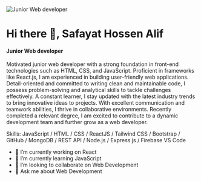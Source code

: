![Junior Web developer](https://img.freepik.com/free-photo/programming-background-collage_23-2149901770.jpg?w=740&t=st=1700558209~exp=1700558809~hmac=b7d5998c3085f4c4ab1061db74e34b70f55fc1ec289ee6669d6b6620e9c0cc1d)

# Hi there 👋, Safayat Hossen Alif
#### Junior Web developer



Motivated junior web developer with a strong foundation in front-end technologies such as HTML, CSS, and JavaScript. Proficient in frameworks like React.js, I am experienced in building user-friendly web applications. Detail-oriented and committed to writing clean and maintainable code, I possess problem-solving and analytical skills to tackle challenges effectively. A constant learner, I stay updated with the latest industry trends to bring innovative ideas to projects. With excellent communication and teamwork abilities, I thrive in collaborative environments. Recently completed a relevant degree, I am excited to contribute to a dynamic development team and further grow as a web developer.

Skills: JavaScript / HTML / CSS / ReactJS / Tailwind CSS / Bootstrap / GitHub / MongoDB / REST API / Node.js / Express.js / Firebase VS Code

- 🔭 I’m currently working on React  
- 🌱 I’m currently learning JavaScript 
- 👯 I’m looking to collaborate on Web Development  
- 💬 Ask me about Web Development 
